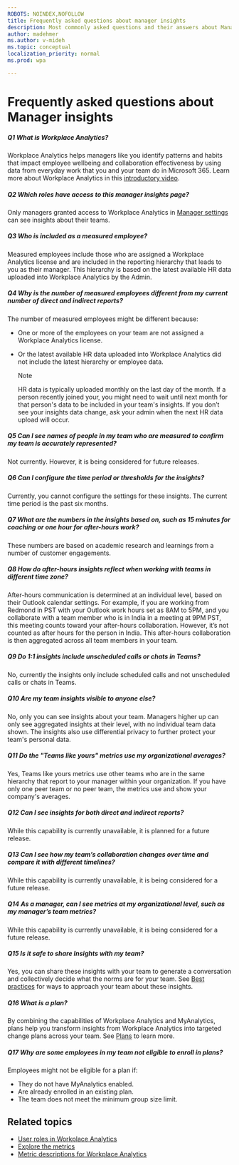 ```yaml
---
ROBOTS: NOINDEX,NOFOLLOW
title: Frequently asked questions about manager insights
description: Most commonly asked questions and their answers about Manager insights in Workplace Analytics
author: madehmer
ms.author: v-mideh
ms.topic: conceptual
localization_priority: normal
ms.prod: wpa

---
```


# Frequently asked questions about Manager insights

##### Q1 What is Workplace Analytics?

Workplace Analytics helps managers like you identify patterns and habits that impact employee wellbeing and collaboration effectiveness by using data from everyday work that you and your team do in Microsoft 365. Learn more about Workplace Analytics in this [introductory video](https://www.microsoft.com/videoplayer/embed/RE4xfQk?autoplay=true).

##### Q2 Which roles have access to this manager insights page?

Only managers granted access to Workplace Analytics in [Manager settings](../use/settings.md#manager-settings) can see insights about their teams.

##### Q3 Who is included as a measured employee?

Measured employees include those who are assigned a Workplace Analytics license and are included in the reporting hierarchy that leads to you as their manager. This hierarchy is based on the latest available HR data uploaded into Workplace Analytics by the Admin.

##### Q4 Why is the number of measured employees different from my current number of direct and indirect reports?

The number of measured employees might be different because:

* One or more of the employees on your team are not assigned a Workplace Analytics license.
* Or the latest available HR data uploaded into Workplace Analytics did not include the latest hierarchy or employee data.

  >[!Note]
  >HR data is typically uploaded monthly on the last day of the month. If a person recently joined your, you might need to wait until next month for that person's data to be included in your team's insights. If you don’t see your insights data change, ask your admin when the next HR data upload will occur.

##### Q5 Can I see names of people in my team who are measured to confirm my team is accurately represented?

Not currently. However, it is being considered for future releases.

##### Q6 Can I configure the time period or thresholds for the insights?

Currently, you cannot configure the settings for these insights. The current time period is the past six months.

##### Q7 What are the numbers in the insights based on, such as 15 minutes for coaching or one hour for after-hours work?

These numbers are based on academic research and learnings from a number of customer engagements.

##### Q8 How do after-hours insights reflect when working with teams in different time zone?

After-hours communication is determined at an individual level, based on their Outlook calendar settings. For example, if you are working from Redmond in PST with your Outlook work hours set as 8AM to 5PM, and you collaborate with a team member who is in India in a meeting at 9PM PST, this meeting counts toward your after-hours collaboration. However, it’s not counted as after hours for the person in India. This after-hours collaboration is then aggregated across all team members in your team.

##### Q9 Do 1:1 insights include unscheduled calls or chats in Teams?

No, currently the insights only include scheduled calls and not unscheduled calls or chats in Teams.

##### Q10 Are my team insights visible to anyone else?

No, only you can see insights about your team. Managers higher up can only see aggregated insights at their level, with no individual team data shown. The insights also use differential privacy to further protect your team's personal data.

##### Q11 Do the "Teams like yours" metrics use my organizational averages?

Yes, Teams like yours metrics use other teams who are in the same hierarchy that report to your manager within your organization. If you have only one peer team or no peer team, the metrics use and show your company's averages.

##### Q12 Can I see insights for both direct and indirect reports?

While this capability is currently unavailable, it is planned for a future release.

##### Q13 Can I see how my team’s collaboration changes over time and compare it with different timelines?

While this capability is currently unavailable, it is being considered for a future release.

##### Q14 As a manager, can I see metrics at my organizational level, such as my manager’s team metrics?

While this capability is currently unavailable, it is being considered for a future release.

##### Q15 Is it safe to share Insights with my team?

Yes, you can share these insights with your team to generate a conversation and collectively decide what the norms are for your team. See [Best practices](../tutorials/gm-best-practices.md) for ways to approach your team about these insights.

##### Q16 What is a plan?

By combining the capabilities of Workplace Analytics and MyAnalytics, plans help you transform insights from Workplace Analytics into targeted change plans across your team. See [Plans](../tutorials/solutionsv2-intro.md) to learn more.  

##### Q17 Why are some employees in my team not eligible to enroll in plans?

Employees might not be eligible for a plan if:

* They do not have MyAnalytics enabled.
* Are already enrolled in an existing plan.
* The team does not meet the minimum group size limit.

## Related topics

* [User roles in Workplace Analytics](../use/user-roles.md)
* [Explore the metrics](../use/explore-intro.md)
* [Metric descriptions for Workplace Analytics](../use/metric-definitions.md)
